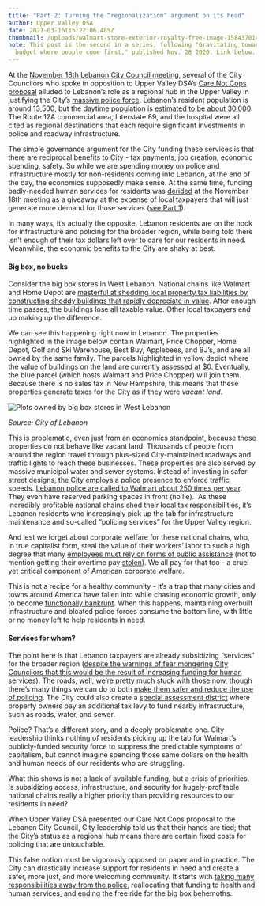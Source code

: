 ```yaml
---
title: "Part 2: Turning the “regionalization” argument on its head"
author: Upper Valley DSA
date: 2021-03-16T15:22:06.485Z
thumbnail: /uploads/walmart-store-exterior-royalty-free-image-1584370149.jpeg
note: This post is the second in a series, following "Gravitating towards a City
  budget where people come first," published Nov. 28 2020. Link below.
---
```

At the [November 18th Lebanon City Council meeting](https://lebanonnh.civicclerk.com/Web/Player.aspx?id=23&key=-1&mod=-1&mk=-1&nov=0https://lebanonnh.civicclerk.com/Web/Player.aspx?id=23&key=-1&mod=-1&mk=-1&nov=0), several of the City Councilors who spoke in opposition to Upper Valley DSA’s [Care Not Cops proposal](https://uppervalleydsa.org/care-not-cops) alluded to Lebanon’s role as a regional hub in the Upper Valley in justifying the City’s [massive police force](https://www.nhpr.org/post/how-much-does-your-community-spend-police). Lebanon’s resident population is around 13,500, but the daytime population is [estimated to be about 30,000](https://lebanonnh.gov/683/About-Lebanon). The Route 12A commercial area, Interstate 89, and the hospital were all cited as regional destinations that each require significant investments in police and roadway infrastructure. 

The simple governance argument for the City funding these services is that there are reciprocal benefits to City - tax payments, job creation, economic spending, safety. So while we are spending money on police and infrastructure mostly for non-residents coming into Lebanon, at the end of the day, the economics supposedly make sense. At the same time, funding badly-needed human services for residents was [derided](https://www.youtube.com/watch?v=Uu4Vx-c1PHs&feature=youtu.be&fbclid=IwAR0mYhsgjCX-kvzePqMk4M1olB_sjQp4zdqtT9zjX9tZd8wsUvRRJEOPXfI) at the November 18th meeting as a giveaway at the expense of local taxpayers that will just generate more demand for those services ([see Part 1](https://uppervalleydsa.org/blog/2020-11-29-gravitating-towards-a-city-budget-where-people-come-first/)).

In many ways, it’s actually the opposite. Lebanon residents are on the hook for infrastructure and policing for the broader region, while being told there isn’t enough of their tax dollars left over to care for our residents in need. Meanwhile, the economic benefits to the City are shaky at best.

#### Big box, no bucks

Consider the big box stores in West Lebanon. National chains like Walmart and Home Depot are [masterful at shedding local property tax liabilities by constructing shoddy buildings that rapidly depreciate in value](https://www.strongtowns.org/journal/2016/3/3/the-walmart-trophy). After enough time passes, the buildings lose all taxable value. Other local taxpayers end up making up the difference.

We can see this happening right now in Lebanon. The properties highlighted in the image below contain Walmart, Price Chopper, Home Depot, Golf and Ski Warehouse, Best Buy, Applebees, and BJ’s, and are all owned by the same family. The parcels highlighted in yellow depict where the value of buildings on the land are [currently assessed at $0](https://lebanonnh.mapgeo.io/datasets/properties?abuttersDistance=300&basemap=2015-aerial-image&latlng=43.623357%2C-72.326848&previewId=128-3&zoom=16). Eventually, the blue parcel (which hosts Walmart and Price Chopper) will join them. Because there is no sales tax in New Hampshire, this means that these properties generate taxes for the City as if they were *vacant land*. 



![Plots owned by big box stores in West Lebanon](/uploads/leb.png)

*Source: City of Lebanon*



This is problematic, even just from an economics standpoint, because these properties do not behave like vacant land. Thousands of people from around the region travel through plus-sized City-maintained roadways and traffic lights to reach these businesses. These properties are also served by massive municipal water and sewer systems. Instead of investing in safer street designs, the City employs a police presence to enforce traffic speeds. [Lebanon police are called to Walmart about 250 times per year](https://www.vnews.com/West-Lebanon-Walmart-puts-up-new-law-enforcement-only-parking-31640247). They even have reserved parking spaces in front (no lie).  As these incredibly profitable national chains shed their local tax responsibilities, it’s Lebanon residents who increasingly pick up the tab for infrastructure maintenance and so-called “policing services” for the Upper Valley region.

And lest we forget about corporate welfare for these national chains, who, in true capitalist form, steal the value of their workers’ labor to such a high degree that many [employees must rely on forms of public assistance](https://www.thenation.com/article/archive/walmart-wages-are-the-main-reason-people-depend-on-food-stamps/) (not to mention getting their overtime pay [stolen](https://www.overtimepaylaws.org/pennsylvania-walmart-employees-win-224-million-wage-theft-lawsuit/)). We all pay for that too - a cruel yet critical component of American corporate welfare. 

This is not a recipe for a healthy community - it’s a trap that many cities and towns around America have fallen into while chasing economic growth, only to become [functionally bankrupt](https://www.strongtowns.org/the-growth-ponzi-scheme). When this happens, maintaining overbuilt infrastructure and bloated police forces consume the bottom line, with little or no money left to help residents in need.



#### Services for whom?

The point here is that Lebanon taxpayers are already subsidizing “services” for the broader region ([despite the warnings of fear mongering City Councilors that this would be the result of increasing funding for human services](https://www.youtube.com/watch?v=Uu4Vx-c1PHs&feature=youtu.be&fbclid=IwAR0mYhsgjCX-kvzePqMk4M1olB_sjQp4zdqtT9zjX9tZd8wsUvRRJEOPXfI)). The roads, well, we’re pretty much stuck with those now, though there’s many things we can do to both [make them safer and reduce the use of policing](https://www.strongtowns.org/journal/2017/10/31/the-routine-traffic-stop). The City could also create a [special assessment district](https://www.gencourt.state.nh.us/rsa/html/III/52-A/52-A-mrg.htm) where property owners pay an additional tax levy to fund nearby infrastructure, such as roads, water, and sewer. 

Police? That’s a different story, and a deeply problematic one. City leadership thinks nothing of residents picking up the tab for Walmart’s publicly-funded security force to suppress the predictable symptoms of capitalism, but cannot imagine spending those same dollars on the health and human needs of our residents who are struggling. 

What this shows is not a lack of available funding, but a crisis of priorities. Is subsidizing access, infrastructure, and security for hugely-profitable national chains really a higher priority than providing resources to our residents in need? 

When Upper Valley DSA presented our Care Not Cops proposal to the Lebanon City Council, City leadership told us that their hands are tied; that the City’s status as a regional hub means there are certain fixed costs for policing that are untouchable. 

This false notion must be vigorously opposed on paper and in practice. The City can drastically increase support for residents in need and create a safer, more just, and more welcoming community. It starts with [taking many responsibilities away from the police](https://uppervalleydsa.org/care-not-cops), reallocating that funding to health and human services, and ending the free ride for the big box behemoths.
